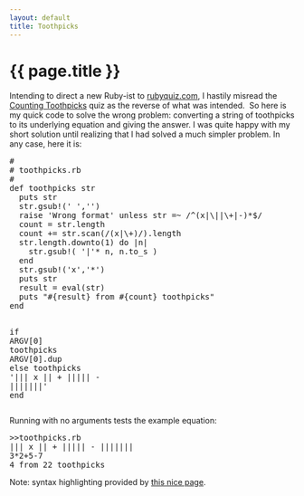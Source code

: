 ```yaml
---
layout: default
title: Toothpicks
---
```

# {{ page.title }}
<p>Intending to direct a new Ruby-ist to <a href="http://rubyquiz.com/">rubyquiz.com</a>, I hastily  misread the <a href="http://rubyquiz.com/quiz111.html">Counting Toothpicks</a> quiz as the reverse of what was intended.  So here is my quick code to solve the wrong problem: converting a string of toothpicks to its underlying equation and giving the answer. I was quite happy with my short solution until realizing that I had solved a much simpler problem. In any case, here it is:</p>
<pre><span class="comment">#</span>
<span class="comment"># toothpicks.rb</span>
<span class="comment">#</span>
<span class="keyword">def </span><span class="method">toothpicks</span> <span class="ident">str</span>
  <span class="ident">puts</span> <span class="ident">str</span>
  <span class="ident">str</span><span class="punct">.</span><span class="ident">gsub!</span><span class="punct">('</span><span class="string"> </span><span class="punct">','</span><span class="punct">')</span>
  <span class="keyword">raise</span> <span class="punct">'</span><span class="string">Wrong format</span><span class="punct">'</span> <span class="keyword">unless</span> <span class="ident">str</span> <span class="punct">=~</span> <span class="punct">/</span><span class="regex">^(x|<span class="escape">\|</span>|<span class="escape">\+</span>|-)*$</span><span class="punct">/</span>
  <span class="ident">count</span> <span class="punct">=</span> <span class="ident">str</span><span class="punct">.</span><span class="ident">length</span>
  <span class="ident">count</span> <span class="punct">+=</span> <span class="ident">str</span><span class="punct">.</span><span class="ident">scan</span><span class="punct">(/</span><span class="regex">(x|<span class="escape">\+</span>)</span><span class="punct">/).</span><span class="ident">length</span>
  <span class="ident">str</span><span class="punct">.</span><span class="ident">length</span><span class="punct">.</span><span class="ident">downto</span><span class="punct">(</span><span class="number">1</span><span class="punct">)</span> <span class="keyword">do</span> <span class="punct">|</span><span class="ident">n</span><span class="punct">|</span>
    <span class="ident">str</span><span class="punct">.</span><span class="ident">gsub!</span><span class="punct">(</span> <span class="punct">'</span><span class="string">|</span><span class="punct">'*</span> <span class="ident">n</span><span class="punct">,</span> <span class="ident">n</span><span class="punct">.</span><span class="ident">to_s</span> <span class="punct">)</span>
  <span class="keyword">end</span>
  <span class="ident">str</span><span class="punct">.</span><span class="ident">gsub!</span><span class="punct">('</span><span class="string">x</span><span class="punct">','</span><span class="string">*</span><span class="punct">')</span>
  <span class="ident">puts</span> <span class="ident">str</span>
  <span class="ident">result</span> <span class="punct">=</span> <span class="ident">eval</span><span class="punct">(</span><span class="ident">str</span><span class="punct">)</span>
  <span class="ident">puts</span> <span class="punct">"</span><span class="string"><span class="expr">#{result}</span> from <span class="expr">#{count}</span> toothpicks</span><span class="punct">"</span>
<span class="keyword">end</span>

<span class="keyword">if</span> <span class="constant">ARGV</span><span class="punct">[</span><span class="number">0</span><span class="punct">]</span>
  <span class="ident">toothpicks</span> <span class="constant">ARGV</span><span class="punct">[</span><span class="number">0</span><span class="punct">].</span><span class="ident">dup</span>
<span class="keyword">else</span>
  <span class="ident">toothpicks</span> <span class="punct">'</span><span class="string">||| x || + ||||| - |||||||</span><span class="punct">'</span>
<span class="keyword">end</span></pre>
<p>Running with no arguments tests the example equation:</p>
<pre>&gt;&gt;toothpicks.rb
||| x || + ||||| - |||||||
3*2+5-7
4 from 22 toothpicks</pre>
<p>Note: syntax highlighting provided by <a href="http://www.rubyinside.com/advent2006/7-coloring.html">this nice page</a>.</p>
